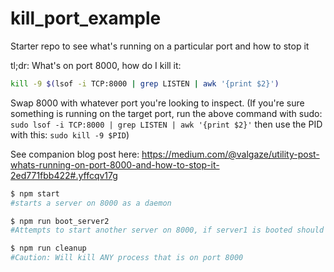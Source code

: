 # kill_port_example
Starter repo to see what's running on a particular port and how to stop it

tl;dr: What's on port 8000, how do I kill it:

```sh
kill -9 $(lsof -i TCP:8000 | grep LISTEN | awk '{print $2}')
```

Swap 8000 with whatever port you're looking to inspect. (If you're sure something is running on the target port, run the above command with sudo: ```sudo lsof -i TCP:8000 | grep LISTEN | awk '{print $2}'``` then use the PID with this: ```sudo kill -9 $PID```)

See companion blog post here: https://medium.com/@valgaze/utility-post-whats-running-on-port-8000-and-how-to-stop-it-2ed771fbb422#.yffcqv17g


```sh
$ npm start 
#starts a server on 8000 as a daemon
```

```sh
$ npm run boot_server2 
#Attempts to start another server on 8000, if server1 is booted should result in EADDRINUSE
```

```sh
$ npm run cleanup
#Caution: Will kill ANY process that is on port 8000
```